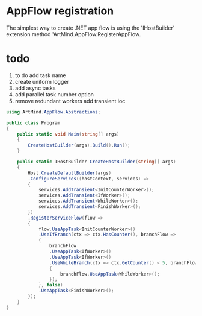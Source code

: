 # AppFlow registration 
The simplest way to create .NET app flow is using the 'IHostBuilder' extension method 'ArtMind.AppFlow.RegisterAppFlow.

# todo
1. to do add task name
1. create uniform logger
1. add async tasks
1. add parallel task number option
1. remove redundant workers add transient ioc


```csharp
using ArtMind.AppFlow.Abstractions;

public class Program
{
    public static void Main(string[] args)
    {
        CreateHostBuilder(args).Build().Run();
    }

    public static IHostBuilder CreateHostBuilder(string[] args)
    {
        Host.CreateDefaultBuilder(args)
        .ConfigureServices((hostContext, services) =>
        {
            services.AddTransient<InitCounterWorker>();
            services.AddTransient<IfWorker>();
            services.AddTransient<WhileWorker>();
            services.AddTransient<FinishWorker>();
        })
        .RegisterServiceFlow(flow =>
        {
            flow.UseAppTask<InitCounterWorker>()
            .UseIfBranch(ctx => ctx.HasCounter(), branchFlow =>
            {
                branchFlow
                .UseAppTask<IfWorker>()
                .UseAppTask<IfWorker>()
                .UseWhileBranch(ctx => ctx.GetCounter() < 5, branchFlow =>
                {
                    branchFlow.UseAppTask<WhileWorker>();
                });
            }, false)
            .UseAppTask<FinishWorker>();
        });
    }
}
```